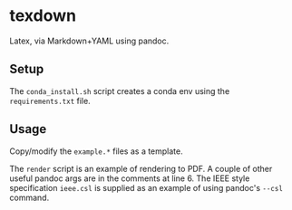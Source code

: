 # texdown
Latex, via Markdown+YAML using pandoc.

## Setup
The `conda_install.sh` script creates a conda env using the `requirements.txt` file.

## Usage
Copy/modify the `example.*` files as a template.

The `render` script is an example of rendering to PDF. A couple of other useful pandoc args are in the comments at line 6. The IEEE style specification `ieee.csl` is supplied as an example of using  pandoc's `--csl` command.


